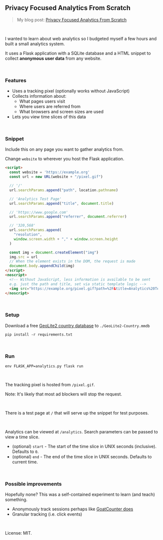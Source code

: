 ## Privacy Focused Analytics From Scratch

> My blog post: [Privacy Focused Analytics From Scratch](https://healeycodes.com/privacy-focused-analytics-from-scratch/)

<br>

I wanted to learn about web analytics so I budgeted myself a few hours and built a small analytics system.

It uses a Flask application with a SQLite database and a HTML snippet to collect **anonymous user data** from any website.

<br>

### Features

- Uses a tracking pixel (optionally works without JavaScript)
- Collects information about:
  - What pages users visit
  - Where users are referred from
  - What browsers and screen sizes are used
- Lets you view time slices of this data

<br>

### Snippet

Include this on any page you want to gather analytics from.

Change `website` to wherever you host the Flask application.

```html
<script>
  const website = 'https://example.org'
  const url = new URL(website + "/pixel.gif")

  // '/'
  url.searchParams.append("path", location.pathname)

  // 'Analytics Test Page'
  url.searchParams.append("title", document.title)

  // 'https://www.google.com'
  url.searchParams.append("referrer", document.referrer)

  // '320,568'
  url.searchParams.append(
    "resolution",
    window.screen.width + "," + window.screen.height
  )

  const img = document.createElement("img")
  img.src = url
  // When the element exists in the DOM, the request is made
  document.body.appendChild(img)
</script>
<noscript>
  <!-- Without JavaScript, less information is available to be sent
  e.g. just the path and title, set via static template logic -->
  <img src="https://example.org/pixel.gif?path=%2F&title=Analytics%20Test%20Page" />
</noscript>
```
<br>

### Setup

Download a free [GeoLite2 country database](https://dev.maxmind.com/geoip/geoip2/geolite2/) to `./GeoLite2-Country.mmdb`

`pip install -r requirements.txt`

<br>

### Run

`env FLASK_APP=analytics.py flask run`

<br>

The tracking pixel is hosted from `/pixel.gif`.

Note: It's likely that most ad blockers will stop the request.

<br>

There is a test page at `/` that will serve up the snippet for test purposes.

<br>

Analytics can be viewed at `/analytics`. Search parameters can be passed to view a time slice.

- (optional) `start` - The start of the time slice in UNIX seconds (inclusive). Defaults to `0`.
- (optional) `end` - The end of the time slice in UNIX seconds. Defaults to current time.

<br>

### Possible improvements

Hopefully none? This was a self-contained experiment to learn (and teach) something.

- Anonymously track sessions perhaps like [GoatCounter does](https://github.com/zgoat/goatcounter/blob/master/docs/sessions.markdown)
- Granular tracking (i.e. click events)

<br>

License: MIT.
